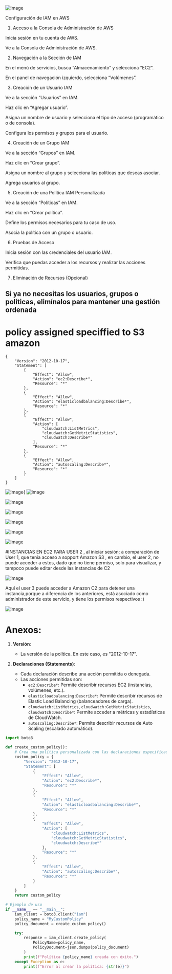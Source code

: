 ![image](https://github.com/Fx2048/COMU_REDES/assets/131219987/e60a325e-11c3-4386-be7b-51615bf5b8d9)

Configuración de IAM en AWS


1. Acceso a la Consola de Administración de AWS

Inicia sesión en tu cuenta de AWS.

Ve a la Consola de Administración de AWS.

2. Navegación a la Sección de IAM

En el menú de servicios, busca “Almacenamiento” y selecciona “EC2”.

En el panel de navegación izquierdo, selecciona “Volúmenes”.

3. Creación de un Usuario IAM

Ve a la sección “Usuarios” en IAM.

Haz clic en “Agregar usuario”.

Asigna un nombre de usuario y selecciona el tipo de acceso (programático o de 
consola).

Configura los permisos y grupos para el usuario.

4. Creación de un Grupo IAM

Ve a la sección “Grupos” en IAM.

Haz clic en “Crear grupo”.

Asigna un nombre al grupo y selecciona las políticas que deseas asociar.

Agrega usuarios al grupo.

5. Creación de una Política IAM Personalizada

Ve a la sección “Políticas” en IAM.

Haz clic en “Crear política”.

Define los permisos necesarios para tu caso de uso.

Asocia la política con un grupo o usuario.

6. Pruebas de Acceso

Inicia sesión con las credenciales del usuario IAM.

Verifica que puedas acceder a los recursos y realizar las acciones permitidas.

7. Eliminación de Recursos (Opcional)

Si ya no necesitas los usuarios, grupos o políticas, elimínalos para mantener 
una gestión ordenada
-------------------------------------------------

# policy assigned speciffied to S3 amazon
````
{
    "Version": "2012-10-17",
    "Statement": [
        {
            "Effect": "Allow",
            "Action": "ec2:Describe*",
            "Resource": "*"
        },
        {
            "Effect": "Allow",
            "Action": "elasticloadbalancing:Describe*",
            "Resource": "*"
        },
        {
            "Effect": "Allow",
            "Action": [
                "cloudwatch:ListMetrics",
                "cloudwatch:GetMetricStatistics",
                "cloudwatch:Describe*"
            ],
            "Resource": "*"
        },
        {
            "Effect": "Allow",
            "Action": "autoscaling:Describe*",
            "Resource": "*"
        }
    ]
}

````
![image](https://github.com/Fx2048/COMU_REDES/assets/131219987/adea7570-4c2d-422f-a1a3-2f83d0222a25){
![image](https://github.com/Fx2048/COMU_REDES/assets/131219987/96f71678-9461-4c6d-887d-512a0253750c)

![image](https://github.com/Fx2048/COMU_REDES/assets/131219987/d5039191-8b42-4bc7-89f3-8f8b1abf0dcc)

![image](https://github.com/Fx2048/COMU_REDES/assets/131219987/e83cad0f-e13e-40e0-8970-81f4efb11ab8)


![image](https://github.com/Fx2048/COMU_REDES/assets/131219987/5c860670-37ae-4ac3-8760-73070b5ac6bd)


![image](https://github.com/Fx2048/COMU_REDES/assets/131219987/e39a0dfd-3d27-4f81-b4a8-265e26d7e914)

![image](https://github.com/Fx2048/COMU_REDES/assets/131219987/915d74b4-cc3e-447f-89b3-882ca2cf8e04)

#INSTANCIAS EN EC2 PARA USER 2 , al iniciar sesión; a comparación de User 1, que tenía acceso a sopport Amazon S3 , en cambio, el user 2, no puede acceder a estos, dado que no tiene permiso, solo para visualizar, y tampoco puede editar desde las instancias de C2

![image](https://github.com/Fx2048/COMU_REDES/assets/131219987/7b0dc41b-1934-4402-a80b-3cb41082e2a1)

Aquí el user 3 puede acceder a Amazon C2 para detener una instancia,porque a diferencia de los anteriores, está asociado como administrador de este servicio, y tiene los permisos respectivos :)

![image](https://github.com/Fx2048/COMU_REDES/assets/131219987/1cc8bf70-05a8-4f9c-ac18-fe4918f679d6)

# Anexos:



1. **Versión**:
   - La versión de la política. En este caso, es "2012-10-17".

2. **Declaraciones (Statements)**:
   - Cada declaración describe una acción permitida o denegada.
   - Las acciones permitidas son:
     - `ec2:Describe*`: Permite describir recursos EC2 (instancias, volúmenes, etc.).
     - `elasticloadbalancing:Describe*`: Permite describir recursos de Elastic Load Balancing (balanceadores de carga).
     - `cloudwatch:ListMetrics`, `cloudwatch:GetMetricStatistics`, `cloudwatch:Describe*`: Permite acceder a métricas y estadísticas de CloudWatch.
     - `autoscaling:Describe*`: Permite describir recursos de Auto Scaling (escalado automático).


```python
import boto3

def create_custom_policy():
    # Crea una política personalizada con las declaraciones especificadas
    custom_policy = {
        "Version": "2012-10-17",
        "Statement": [
            {
                "Effect": "Allow",
                "Action": "ec2:Describe*",
                "Resource": "*"
            },
            {
                "Effect": "Allow",
                "Action": "elasticloadbalancing:Describe*",
                "Resource": "*"
            },
            {
                "Effect": "Allow",
                "Action": [
                    "cloudwatch:ListMetrics",
                    "cloudwatch:GetMetricStatistics",
                    "cloudwatch:Describe*"
                ],
                "Resource": "*"
            },
            {
                "Effect": "Allow",
                "Action": "autoscaling:Describe*",
                "Resource": "*"
            }
        ]
    }
    return custom_policy

# Ejemplo de uso
if __name__ == "__main__":
    iam_client = boto3.client("iam")
    policy_name = "MyCustomPolicy"
    policy_document = create_custom_policy()

    try:
        response = iam_client.create_policy(
            PolicyName=policy_name,
            PolicyDocument=json.dumps(policy_document)
        )
        print(f"Política {policy_name} creada con éxito.")
    except Exception as e:
        print(f"Error al crear la política: {str(e)}")
```


